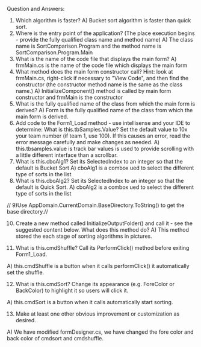 Question and Answers:
1) Which algorithm is faster?
A) Bucket sort algorithm is faster than quick sort.
2) Where is the entry point of the application? (The place execution begins - provide the fully qualified class name and method name)
A) The class name is SortComparison.Program and the method name is SortComparison.Program.Main
3) What is the name of the code file that displays the main form?
A) frmMain.cs is the name of the code file  which displays the main form
4) What method does the main form constructor call?  Hint: look at frmMain.cs, right-click if necessary to "View Code", and then find the constructor (the constructor method name is the same as the class name.)
A) InitializeComponent() method is called by  main form constructor and  frmMain is the constructor
5) What is the fully qualified name of the class from which the main form is derived? 
A) Form is the fully qualified name of the class from which the main form is derived.
6) Add code to the Form1_Load method - use intellisense and your IDE to determine: What is this.tbSamples.Value? Set the default value to 10x your team number (if team 1, use 100). If this causes an error, read the error message carefully and make changes as needed.
A) this.tbsamples.value is track bar values is used to provide scrolling with a little different interface than a scrollbar.
7) What is this.cboAlg1?  Set its SelectedIndex to an integer so that the default is Bucket Sort
A) cboAlg1 is a combox ued to select the different type of sorts in the list
8) What is this.cboAlg2? Set its SelectedIndex to an integer so that the default is Quick Sort.
A) cboAlg2 is a combox ued to select the different type of sorts in the list

// 9)Use AppDomain.CurrentDomain.BaseDirectory.ToString() to get the base directory.//

10) Create a new method called InitializeOutputFolder() and call it - see the suggested content below. What does this method do? 
A) This method stored the each stage of sorting algorithms in pictures.

11) What is this.cmdShuffle?  Call its PerformClick() method before exiting Form1_Load.

A) this.cmdShuffle is a button when it calls performClick() it automatically set the shuffle.

12) What is this.cmdSort?  Change its appearance (e.g. ForeColor or BackColor) to highlight it so users will click it. 

A) this.cmdSort is a button when it calls automatically start sorting.

13) Make at least one other obvious improvement or customization as desired.

A) We have modified formDesigner.cs, we have changed the fore color and back color of cmdsort and cmdshuffle.




